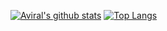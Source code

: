 
[![Aviral's github stats](https://github-readme-stats.vercel.app/api?username=aviralx10&show_icons=true&theme=radical&count_private=true)](https://github.com/anuraghazra/github-readme-stats)
[![Top Langs](https://github-readme-stats.vercel.app/api/top-langs/?username=aviralx10)](https://github.com/anuraghazra/github-readme-stats)
